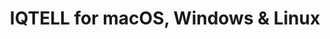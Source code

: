 ---
name: IQTELL
url: 'https://my.iqtell.com'
category: Productivity
title: 'IQTELL for macOS, Windows & Linux'
key: iqtell

---